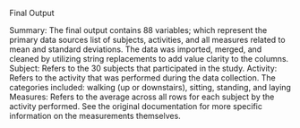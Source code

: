 Final Output

Summary:
The final output contains 88 variables; which represent the primary data sources list of subjects, activities, and all measures related to mean and standard deviations. The data was imported, merged, and cleaned by utilizing string replacements to add value clarity to the columns. 
Subject: Refers to the 30 subjects that participated in the study.
Activity: Refers to the activity that was performed during the data collection. The categories included: walking (up or downstairs), sitting, standing, and laying
Measures: Refers to the average across all rows for each subject by the activity performed. See the original documentation for more specific information on the measurements themselves.

